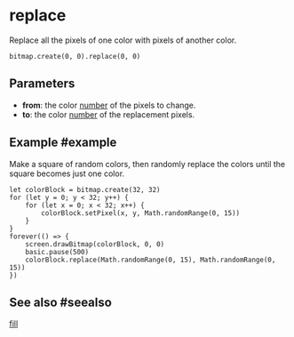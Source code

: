 # replace

Replace all the pixels of one color with pixels of another color.

```sig
bitmap.create(0, 0).replace(0, 0)
```

## Parameters

* **from**: the color [number](/types/number) of the pixels to change.
* **to**: the color [number](/types/number) of the replacement pixels.

## Example #example

Make a square of random colors, then randomly replace the colors until the square becomes just one color.

```blocks
let colorBlock = bitmap.create(32, 32)
for (let y = 0; y < 32; y++) {
    for (let x = 0; x < 32; x++) {
        colorBlock.setPixel(x, y, Math.randomRange(0, 15))
    }
}
forever(() => {
    screen.drawBitmap(colorBlock, 0, 0)
    basic.pause(500)
    colorBlock.replace(Math.randomRange(0, 15), Math.randomRange(0, 15))
})
```

## See also #seealso

[fill](/reference/bitmaps/bitmap/fill)